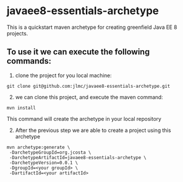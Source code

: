 # javaee8-essentials-archetype

This is a quickstart maven archetype for creating greenfield Java EE 8 projects.

## To use it we can execute the following commands:

1. clone the project for you local machine:

```
git clone git@github.com:jlmc/javaee8-essentials-archetype.git
```


2. we can clone this project, and execute the maven command:

```
mvn install
```

This command will create the archetype in your local repository


2. After the previous step we are able to create a project using this archetype 

```
mvn archetype:generate \
 -DarchetypeGroupId=org.jcosta \
 -DarchetypeArtifactId=javaee8-essentials-archetype \
 -DarchetypeVersion=0.0.1 \
 -DgroupId=<your groupId> \
 -DartifactId=<your artifactId>
```
